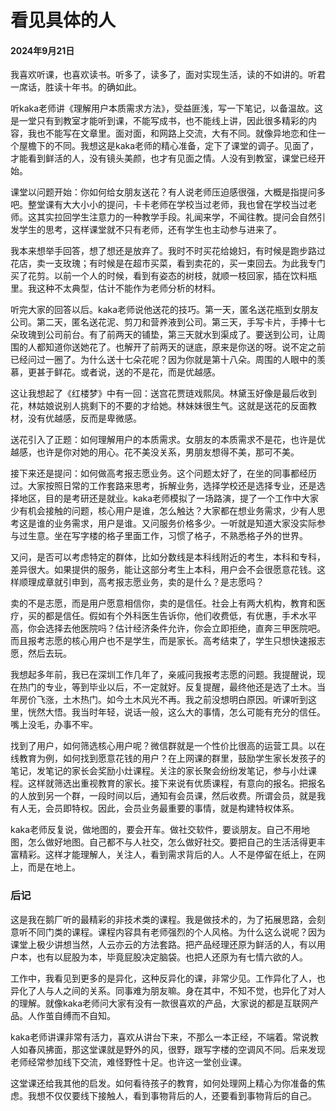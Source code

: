 # 看见具体的人

#### 2024年9月21日

我喜欢听课，也喜欢读书。听多了，读多了，面对实现生活，读的不如讲的。听君一席话，胜读十年书。的确如此。

听kaka老师讲《理解用户本质需求方法》，受益匪浅，写一下笔记，以备温故。这是一堂只有到教室才能听到课，不能写成书，也不能线上讲，因此很多精彩的内容，我也不能写在文章里。面对面，和网路上交流，大有不同。就像异地恋和住一个屋檐下的不同。我想这是kaka老师的精心准备，定下了课堂的调子。见面了，才能看到鲜活的人，没有镜头美颜，也才有见面之情。人没有到教室，课堂已经开始。

课堂以问题开始：你如何给女朋友送花？有人说老师压迫感很强，大概是指提问多吧。整堂课有大大小小的提问，卡卡老师在学校当过老师，我也曾在学校当过老师。这其实拉回学生注意力的一种教学手段。礼闻来学，不闻往教。提问会自然引发学生的思考，这样课堂就不只有老师，还有学生也主动参与进来了。

我本来想举手回答，想了想还是放弃了。我时不时买花给媳妇，有时候是跑步路过花店，卖一支玫瑰；有时候是在超市买菜，看到卖花的，买一束回去。为此我专门买了花剪。以前一个人的时候，看到有姿态的树枝，就顺一枝回家，插在饮料瓶里。我这种不太典型，估计不能作为老师分析的材料。

听完大家的回答以后。kaka老师说他送花的技巧。第一天，匿名送花瓶到女朋友公司。第二天，匿名送花泥、剪刀和营养液到公司。第三天，手写卡片，手捧十七朵玫瑰到公司前台。有了前两天的铺垫，第三天就水到渠成了。要送到公司，让周围的人都知道你送她花了。也解开了前两天的谜底，原来是你送的呀。说不定之前已经问过一圈了。为什么送十七朵花呢？因为你就是第十八朵。周围的人眼中的羡慕，更甚于鲜花。或者说，送的不是花，而是优越感。

这让我想起了《红楼梦》中有一回：送宫花贾琏戏熙凤。林黛玉好像是最后收到花，林姑娘说别人挑剩下的不要的才给她。林妹妹很生气。这就是送花的反面教材，没有优越感，反而是卑微感。

送花引入了正题：如何理解用户的本质需求。女朋友的本质需求不是花，也许是优越感，也许是你对她的用心。花不美没关系，男朋友想得不美，那可不美。

接下来还是提问：如何做高考报志愿业务。这个问题太好了，在坐的同事都经历过。大家按照日常的工作套路来思考，拆解业务，选择学校还是选择专业，还是选择地区，目的是考研还是就业。kaka老师模拟了一场路演，提了一个工作中大家少有机会接触的问题，核心用户是谁，怎么触达？大家都在想业务需求，少有人思考这是谁的业务需求，用户是谁。又问服务价格多少。一听就是知道大家没实际参与过生意。坐在写字楼的格子里面工作，习惯了格子，不熟悉格子外的世界。

又问，是否可以考虑特定的群体，比如分数线是本科线附近的考生，本科和专科，差异很大。如果提供的服务，能让这部分考生上本科，用户会不会很愿意花钱。这样顺理成章就引申到，高考报志愿业务，卖的是什么？是志愿吗？

卖的不是志愿，而是用户愿意相信你，卖的是信任。社会上有两大机构，教育和医疗，买的都是信任。假如有个外科医生告诉你，他们收费低，有优惠，手术水平高，你会选择去他医院吗？估计经济条件允许，你会立即拒绝，直奔三甲医院吧。而且报考志愿的核心用户也不是学生，而是家长。高考结束了，学生只想快速报志愿，然后去玩。

我想起多年前，我已在深圳工作几年了，亲戚问我报考志愿的问题。我提醒说，现在热门的专业，等到毕业以后，不一定就好。反复提醒，最终他还是选了土木。当年房价飞涨，土木热门。如今土木风光不再。我之前没想明白原因。听课听到这里，恍然大悟。我当时年轻，说话一般，这么大的事情，怎么可能有充分的信任。嘴上没毛，办事不牢。

找到了用户，如何筛选核心用户呢？微信群就是一个性价比很高的运营工具。以在线教育为例，如何找到愿意花钱的用户？在上网课的群里，鼓励学生家长发孩子的笔记，发笔记的家长会奖励小灶课程。关注的家长聚会纷纷发笔记，参与小灶课程。这样就筛选出重视教育的家长。接下来说有优质课程，有意向的报名。把报名的人放到另一个群，一段时间以后，通知有会员课，然后收费。所谓会员，就是我有人无，会员即特权。因此，会员业务最重要的事情，就是构建特权体系。

kaka老师反复说，做地图的，要会开车。做社交软件，要谈朋友。自己不用地图，怎么做好地图。自己都不与人社交，怎么做好社交。要把自己的生活活得更丰富精彩。这样才能理解人，关注人，看到需求背后的人。人不是停留在纸上，在网上，而是在地上。

### 后记

这是我在鹅厂听的最精彩的非技术类的课程。我是做技术的，为了拓展思路，会刻意听不同门类的课程。课程内容具有老师强烈的个人风格。为什么这么说呢？因为课堂上极少讲想当然，人云亦云的方法套路。把产品经理还原为鲜活的人，有以用户本，也有以屁股为本，毕竟屁股决定脑袋。也把人还原为有七情六欲的人。

工作中，我看见到更多的是异化，这种反异化的课，非常少见。工作异化了人，也异化了人与人之间的关系。同事难为朋友嘛。身在其中，不知不觉，也异化了对人的理解。就像kaka老师问大家有没有一款很喜欢的产品，大家说的都是互联网产品。人作茧自缚而不自知。

kaka老师讲课非常有活力，喜欢从讲台下来，不那么一本正经，不端着。常说教人如春风拂面，那这堂课就是野外的风，很野，跟写字楼的空调风不同。后来发现老师经常参加线下交流，难怪野性十足。也许这一堂创业课。

这堂课还给我其他的启发。如何看待孩子的教育，如何处理网上精心为你准备的焦虑。我想不仅仅要线下接触人，看到事物背后的人，还要看到事物背后的自己。
